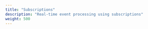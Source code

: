 ```yaml
---
title: "Subscriptions"
description: "Real-time event processing using subscriptions"
weight: 500
---
```

